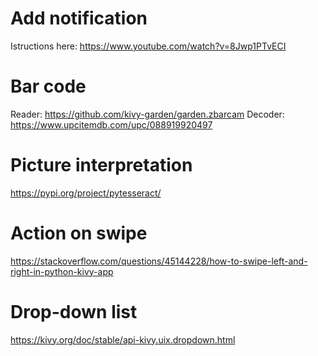 # Add notification
Istructions here:
https://www.youtube.com/watch?v=8Jwp1PTvECI


# Bar code
Reader: https://github.com/kivy-garden/garden.zbarcam
Decoder: https://www.upcitemdb.com/upc/088919920497

# Picture interpretation
https://pypi.org/project/pytesseract/

# Action on swipe
https://stackoverflow.com/questions/45144228/how-to-swipe-left-and-right-in-python-kivy-app

# Drop-down list
https://kivy.org/doc/stable/api-kivy.uix.dropdown.html
